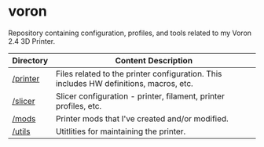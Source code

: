 # voron
Repository containing configuration, profiles, and tools related to my Voron 2.4
3D Printer.

| Directory | Content Description |
|---|----|
|[/printer](/printer)|Files related to the printer configuration. This includes HW definitions, macros, etc.|
|[/slicer](/slicer)|Slicer configuration - printer, filament, printer profiles, etc.|
|[/mods](/mods)|Printer mods that I've created and/or modified.|
|[/utils](/utils)|Utitlities for maintaining the printer.|
